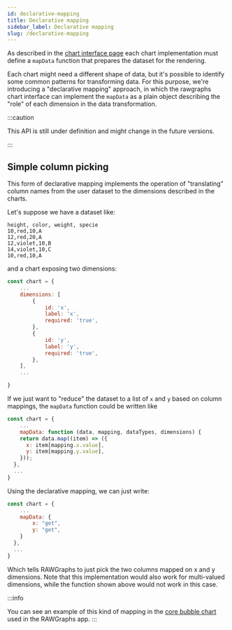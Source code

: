 ```yaml
---
id: declarative-mapping
title: Declarative mapping
sidebar_label: Declarative mapping
slug: /declarative-mapping
---
```


As described in the [chart interface page](chart-interface.md) each chart implementation must define a 
`mapData` function that prepares the dataset for the rendering.

Each chart might need a different shape of data, but it's possible to identify some common patterns for transforming data.
For this purpose, we're introducing a "declarative mapping" approach, in which the rawgraphs chart interface can implement the `mapData`
as a plain object describing the "role" of each dimension in the data transformation.


:::caution

This API is still under definition and might change in the future versions.

:::



## Simple column picking

This form of declarative mapping implements the operation of "translating" column names
from the user dataset to the dimensions described in the charts.

Let's suppose we have a dataset like:

```
height, color, weight, specie
10,red,10,A
12,red,20,A
12,violet,10,B
14,violet,10,C
10,red,10,A
```

and a chart exposing two dimensions:

```js
const chart = {
    ...
    dimensions: [
        { 
            id: 'x',
            label: 'x',
            required: 'true',
        },
        { 
            id: 'y',
            label: 'y',
            required: 'true',
        },
    ],
    ...

}
```

If we just want to "reduce" the dataset to a list of `x` and `y` based on column mappings,
the `mapData` function could be written like

```js
const chart = {
    ...
    mapData: function (data, mapping, dataTypes, dimensions) {
    return data.map((item) => ({
      x: item[mapping.x.value],
      y: item[mapping.y.value],
    }));
  },
  ...
}
```

Using the declarative mapping, we can just write:

```js
const chart = {
    ...
    mapData: {
        x: "get",
        y: "get",
    }
  },
  ...
}
```

Which tells RAWGraphs to just pick the two columns mapped on x and y dimensions.
Note that this implementation would also work for multi-valued dimensions, while the function shown above 
would not work in this case.

:::info

You can see an example of this kind of mapping in the [core bubble chart](https://github.com/rawgraphs/rawgraphs-charts/blob/master/src/bubblechart/mapping.js)
used in the RAWGraphs app.
:::



